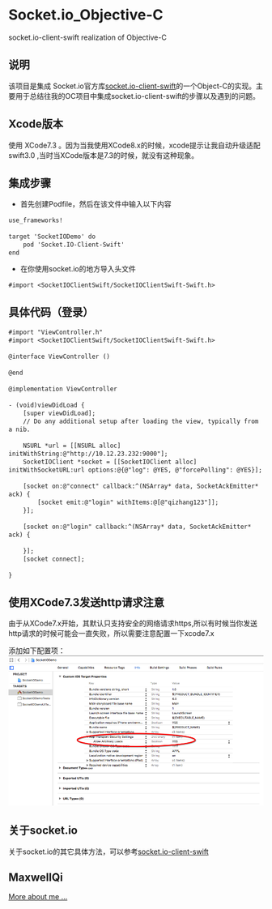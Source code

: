 # Socket.io_Objective-C
socket.io-client-swift realization of Objective-C

## 说明

该项目是集成 Socket.io官方库[socket.io-client-swift](https://github.com/socketio/socket.io-client-swift)的一个Object-C的实现。主要用于总结往我的OC项目中集成socket.io-client-swift的步骤以及遇到的问题。

## Xcode版本

使用 XCode7.3 。因为当我使用XCode8.x的时候，xcode提示让我自动升级适配 swift3.0 ,当时当XCode版本是7.3的时候，就没有这种现象。

## 集成步骤

* 首先创建Podfile，然后在该文件中输入以下内容

```
use_frameworks!

target 'SocketIODemo' do
    pod 'Socket.IO-Client-Swift'
end
```
* 在你使用socket.io的地方导入头文件

```
#import <SocketIOClientSwift/SocketIOClientSwift-Swift.h>
```

## 具体代码（登录）

```
#import "ViewController.h"
#import <SocketIOClientSwift/SocketIOClientSwift-Swift.h>

@interface ViewController ()

@end

@implementation ViewController

- (void)viewDidLoad {
    [super viewDidLoad];
    // Do any additional setup after loading the view, typically from a nib.
    
    NSURL *url = [[NSURL alloc] initWithString:@"http://10.12.23.232:9000"];
    SocketIOClient *socket = [[SocketIOClient alloc] initWithSocketURL:url options:@{@"log": @YES, @"forcePolling": @YES}];
    
    [socket on:@"connect" callback:^(NSArray* data, SocketAckEmitter* ack) {
        [socket emit:@"login" withItems:@[@"qizhang123"]];
    }];
    
    [socket on:@"login" callback:^(NSArray* data, SocketAckEmitter* ack) {
        
    }];
    [socket connect];
    
}

```

## 使用XCode7.3发送http请求注意

由于从XCode7.x开始，其默认只支持安全的网络请求https,所以有时候当你发送http请求的时候可能会一直失败，所以需要注意配置一下xcode7.x

添加如下配置项：
![](support_http_xcode7x.png)

## 关于socket.io

关于socket.io的其它具体方法，可以参考[socket.io-client-swift](https://github.com/socketio/socket.io-client-swift)

## MaxwellQi

[More about me ...](https://maxwellqi.github.io/about-me/)